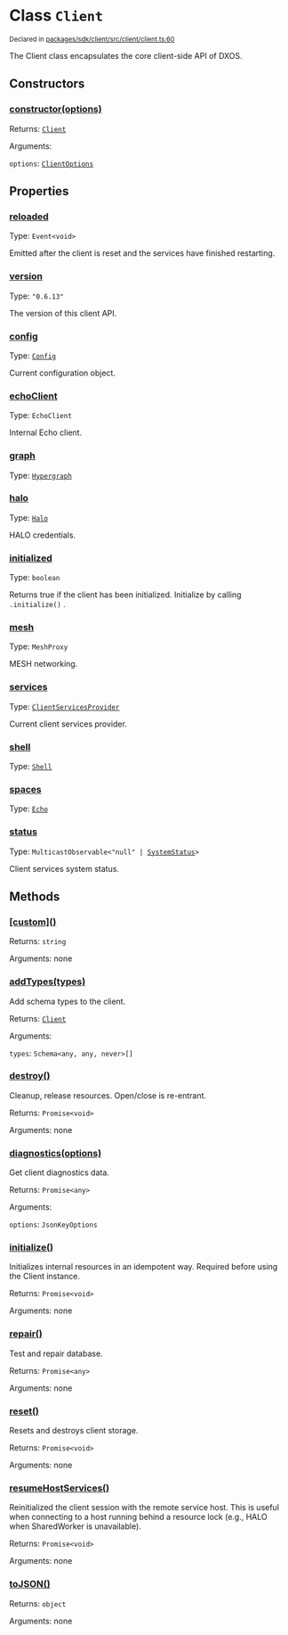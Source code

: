 # Class `Client`
<sub>Declared in [packages/sdk/client/src/client/client.ts:60](https://github.com/dxos/dxos/blob/56c97ac85/packages/sdk/client/src/client/client.ts#L60)</sub>


The Client class encapsulates the core client-side API of DXOS.

## Constructors
### [constructor(options)](https://github.com/dxos/dxos/blob/56c97ac85/packages/sdk/client/src/client/client.ts#L104)




Returns: <code>[Client](/api/@dxos/client/classes/Client)</code>

Arguments: 

`options`: <code>[ClientOptions](/api/@dxos/client/types/ClientOptions)</code>



## Properties
### [reloaded](https://github.com/dxos/dxos/blob/56c97ac85/packages/sdk/client/src/client/client.ts#L70)
Type: <code>Event&lt;void&gt;</code>

Emitted after the client is reset and the services have finished restarting.

### [version](https://github.com/dxos/dxos/blob/56c97ac85/packages/sdk/client/src/client/client.ts#L65)
Type: <code>"0.6.13"</code>

The version of this client API.

### [config](https://github.com/dxos/dxos/blob/56c97ac85/packages/sdk/client/src/client/client.ts#L146)
Type: <code>[Config](/api/@dxos/client/classes/Config)</code>

Current configuration object.

### [echoClient](https://github.com/dxos/dxos/blob/56c97ac85/packages/sdk/client/src/client/client.ts#L154)
Type: <code>EchoClient</code>

Internal Echo client.

### [graph](https://github.com/dxos/dxos/blob/56c97ac85/packages/sdk/client/src/client/client.ts#L215)
Type: <code>[Hypergraph](/api/@dxos/client/classes/Hypergraph)</code>



### [halo](https://github.com/dxos/dxos/blob/56c97ac85/packages/sdk/client/src/client/client.ts#L190)
Type: <code>[Halo](/api/@dxos/client/interfaces/Halo)</code>

HALO credentials.

### [initialized](https://github.com/dxos/dxos/blob/56c97ac85/packages/sdk/client/src/client/client.ts#L170)
Type: <code>boolean</code>

Returns true if the client has been initialized. Initialize by calling  `.initialize()` .

### [mesh](https://github.com/dxos/dxos/blob/56c97ac85/packages/sdk/client/src/client/client.ts#L198)
Type: <code>MeshProxy</code>

MESH networking.

### [services](https://github.com/dxos/dxos/blob/56c97ac85/packages/sdk/client/src/client/client.ts#L161)
Type: <code>[ClientServicesProvider](/api/@dxos/client/interfaces/ClientServicesProvider)</code>

Current client services provider.

### [shell](https://github.com/dxos/dxos/blob/56c97ac85/packages/sdk/client/src/client/client.ts#L206)
Type: <code>[Shell](/api/@dxos/client/classes/Shell)</code>



### [spaces](https://github.com/dxos/dxos/blob/56c97ac85/packages/sdk/client/src/client/client.ts#L182)
Type: <code>[Echo](/api/@dxos/client/interfaces/Echo)</code>



### [status](https://github.com/dxos/dxos/blob/56c97ac85/packages/sdk/client/src/client/client.ts#L177)
Type: <code>MulticastObservable&lt;"null" | [SystemStatus](/api/@dxos/client/enums#SystemStatus)&gt;</code>

Client services system status.


## Methods
### [\[custom\]()](https://github.com/dxos/dxos/blob/56c97ac85/packages/sdk/client/src/client/client.ts#L129)




Returns: <code>string</code>

Arguments: none




### [addTypes(types)](https://github.com/dxos/dxos/blob/56c97ac85/packages/sdk/client/src/client/client.ts#L223)


Add schema types to the client.

Returns: <code>[Client](/api/@dxos/client/classes/Client)</code>

Arguments: 

`types`: <code>Schema&lt;any, any, never&gt;[]</code>


### [destroy()](https://github.com/dxos/dxos/blob/56c97ac85/packages/sdk/client/src/client/client.ts#L460)


Cleanup, release resources.
Open/close is re-entrant.

Returns: <code>Promise&lt;void&gt;</code>

Arguments: none




### [diagnostics(options)](https://github.com/dxos/dxos/blob/56c97ac85/packages/sdk/client/src/client/client.ts#L244)


Get client diagnostics data.

Returns: <code>Promise&lt;any&gt;</code>

Arguments: 

`options`: <code>JsonKeyOptions</code>


### [initialize()](https://github.com/dxos/dxos/blob/56c97ac85/packages/sdk/client/src/client/client.ts#L325)


Initializes internal resources in an idempotent way.
Required before using the Client instance.

Returns: <code>Promise&lt;void&gt;</code>

Arguments: none




### [repair()](https://github.com/dxos/dxos/blob/56c97ac85/packages/sdk/client/src/client/client.ts#L253)


Test and repair database.

Returns: <code>Promise&lt;any&gt;</code>

Arguments: none




### [reset()](https://github.com/dxos/dxos/blob/56c97ac85/packages/sdk/client/src/client/client.ts#L497)


Resets and destroys client storage.

Returns: <code>Promise&lt;void&gt;</code>

Arguments: none




### [resumeHostServices()](https://github.com/dxos/dxos/blob/56c97ac85/packages/sdk/client/src/client/client.ts#L488)


Reinitialized the client session with the remote service host.
This is useful when connecting to a host running behind a resource lock
(e.g., HALO when SharedWorker is unavailable).

Returns: <code>Promise&lt;void&gt;</code>

Arguments: none




### [toJSON()](https://github.com/dxos/dxos/blob/56c97ac85/packages/sdk/client/src/client/client.ts#L134)




Returns: <code>object</code>

Arguments: none




